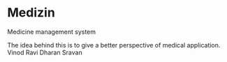 # Medizin
Medicine management system

The idea behind this is to give a better perspective of medical application.
Vinod
Ravi
Dharan
Sravan
